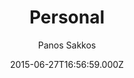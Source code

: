 ---
title: Personal
github: https://github.com/le4ker/personal-jekyll-theme
demo: https://le4ker.github.io/personal-jekyll-theme/
author: Panos Sakkos
ssg:
  - Jekyll
cms:
  - Markdown
date: 2015-06-27T16:56:59.000Z
description: ' :bowtie: { Personal } Jekyll theme'
draft: true
publish_date: '2015-06-27T16:56:59Z'
update_date: '2020-07-11T01:20:35Z'
github_star: 593
github_fork: 623
---